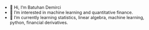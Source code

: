 - 👋 Hi, I’m Batuhan Demirci
- 👀 I’m interested in machine learning and quantitative finance.
- 🌱 I’m currently learning statistics, linear algebra, machine learning, python, financial derivatives. 

<!---
bademirci/bademirci is a ✨ special ✨ repository because its `README.md` (this file) appears on your GitHub profile.
You can click the Preview link to takea look at your changes.
--->
